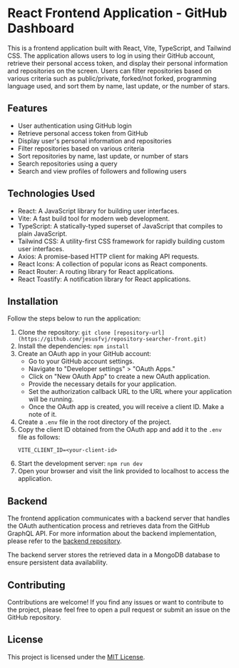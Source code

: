 # React Frontend Application - GitHub Dashboard

This is a frontend application built with React, Vite, TypeScript, and Tailwind CSS. The application allows users to log in using their GitHub account, retrieve their personal access token, and display their personal information and repositories on the screen. Users can filter repositories based on various criteria such as public/private, forked/not forked, programming language used, and sort them by name, last update, or the number of stars.

## Features

- User authentication using GitHub login
- Retrieve personal access token from GitHub
- Display user's personal information and repositories
- Filter repositories based on various criteria
- Sort repositories by name, last update, or number of stars
- Search repositories using a query
- Search and view profiles of followers and following users

## Technologies Used

- React: A JavaScript library for building user interfaces.
- Vite: A fast build tool for modern web development.
- TypeScript: A statically-typed superset of JavaScript that compiles to plain JavaScript.
- Tailwind CSS: A utility-first CSS framework for rapidly building custom user interfaces.
- Axios: A promise-based HTTP client for making API requests.
- React Icons: A collection of popular icons as React components.
- React Router: A routing library for React applications.
- React Toastify: A notification library for React applications.

## Installation

Follow the steps below to run the application:

1. Clone the repository: `git clone [repository-url](https://github.com/jesusfvj/repository-searcher-front.git)`
2. Install the dependencies: `npm install`
3. Create an OAuth app in your GitHub account:
   - Go to your GitHub account settings.
   - Navigate to "Developer settings" > "OAuth Apps."
   - Click on "New OAuth App" to create a new OAuth application.
   - Provide the necessary details for your application.
   - Set the authorization callback URL to the URL where your application will be running.
   - Once the OAuth app is created, you will receive a client ID. Make a note of it.
4. Create a `.env` file in the root directory of the project.
5. Copy the client ID obtained from the OAuth app and add it to the `.env` file as follows:
   ```
   VITE_CLIENT_ID=<your-client-id>
   ```
6. Start the development server: `npm run dev`
7. Open your browser and visit the link provided to localhost to access the application.

## Backend

The frontend application communicates with a backend server that handles the OAuth authentication process and retrieves data from the GitHub GraphQL API. For more information about the backend implementation, please refer to the [backend repository](https://github.com/jesusfvj/repository-searcher-back).

The backend server stores the retrieved data in a MongoDB database to ensure persistent data availability.

## Contributing

Contributions are welcome! If you find any issues or want to contribute to the project, please feel free to open a pull request or submit an issue on the GitHub repository.

## License

This project is licensed under the [MIT License](link-to-license-file).
